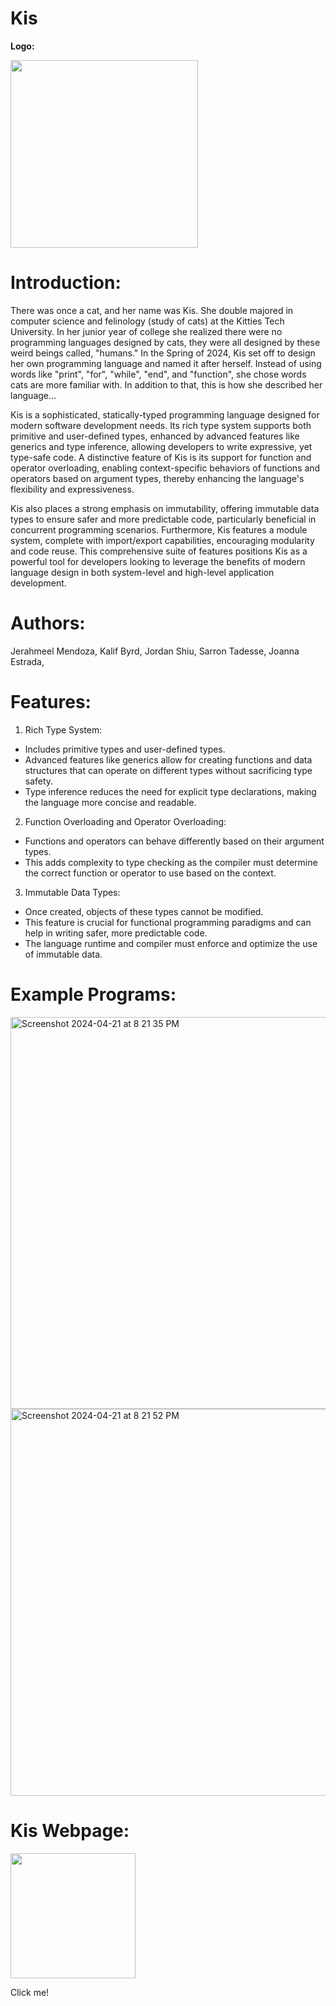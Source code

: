 # Kis

**Logo:**

<img src="https://github.com/jmendo15/Kis/assets/72280816/1bf20903-0a1a-4ef3-bdbb-54f51496ea3a" width="300" height="300">

# Introduction:
There was once a cat, and her name was Kis. She double majored in computer science and felinology (study of cats)
at the Kitties Tech University. In her junior year of college she realized there were no programming languages designed by cats, they were all designed by these weird beings called, "humans." In the Spring of 2024, Kis set off to design her own programming language and named it after herself. Instead of using words like "print", "for", "while", "end", and "function", she chose words cats are more familiar with. In addition to that, this is how she described her language...

Kis is a sophisticated, statically-typed programming language designed for modern software development needs. Its rich type system supports both primitive and user-defined types, enhanced by advanced features like generics and type inference, allowing developers to write expressive, yet type-safe code. A distinctive feature of Kis is its support for function and operator overloading, enabling context-specific behaviors of functions and operators based on argument types, thereby enhancing the language's flexibility and expressiveness.

Kis also places a strong emphasis on immutability, offering immutable data types to ensure safer and more predictable code, particularly beneficial in concurrent programming scenarios. Furthermore, Kis features a module system, complete with import/export capabilities, encouraging modularity and code reuse. This comprehensive suite of features positions Kis as a powerful tool for developers looking to leverage the benefits of modern language design in both system-level and high-level application development.

# Authors:

Jerahmeel Mendoza,
Kalif Byrd,
Jordan Shiu,
Sarron Tadesse,
Joanna Estrada,

# Features:

1. Rich Type System:

- Includes primitive types and user-defined types.
- Advanced features like generics allow for creating functions and data structures that can operate on different types without sacrificing type safety.
- Type inference reduces the need for explicit type declarations, making the language more concise and readable.

2. Function Overloading and Operator Overloading:

- Functions and operators can behave differently based on their argument types.
- This adds complexity to type checking as the compiler must determine the correct function or operator to use based on the context.

3. Immutable Data Types:

- Once created, objects of these types cannot be modified.
- This feature is crucial for functional programming paradigms and can help in writing safer, more predictable code.
- The language runtime and compiler must enforce and optimize the use of immutable data.

# Example Programs:
<img width="627" alt="Screenshot 2024-04-21 at 8 21 35 PM" src="https://github.com/jmendo15/Kis/assets/89826597/372d05a1-fb97-4b07-8f19-347d0d0b4982">

<img width="619" alt="Screenshot 2024-04-21 at 8 21 52 PM" src="https://github.com/jmendo15/Kis/assets/89826597/cd54c6a8-03aa-4da0-9c3a-0fd11a35d08f">



# Kis Webpage:

<p><a href="https://jshiulmu.github.io">
<img src="https://github.com/jmendo15/Kis/assets/72280816/1bf20903-0a1a-4ef3-bdbb-54f51496ea3a" width="200" height="200">
</a></p>
Click me!
